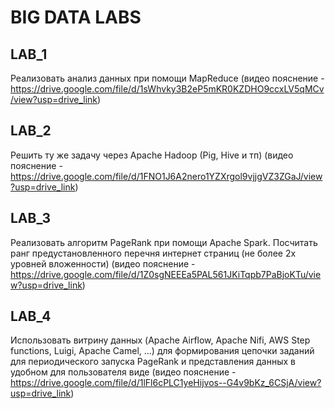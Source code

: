 # BIG DATA LABS

## LAB_1

Реализовать анализ данных при помощи MapReduce (видео пояснение - https://drive.google.com/file/d/1sWhvky3B2eP5mKR0KZDHO9ccxLV5qMCv/view?usp=drive_link)

## LAB_2

Решить ту же задачу через Apache Hadoop (Pig, Hive и тп) (видео пояснение - https://drive.google.com/file/d/1FNO1J6A2nero1YZXrgol9vjjgVZ3ZGaJ/view?usp=drive_link)

## LAB_3

Реализовать алгоритм PageRank при помощи Apache Spark. Посчитать ранг предустановленного перечня интернет страниц (не более 2х уровней вложенности) (видео пояснение - https://drive.google.com/file/d/1Z0sgNEEEa5PAL561JKiTqpb7PaBjoKTu/view?usp=drive_link)

## LAB_4

Использовать витрину данных (Apache Airflow, Apache Nifi, AWS Step functions, Luigi, Apache Camel, ...) для формирования цепочки заданий для периодического запуска PageRank и представления данных в удобном для пользователя виде (видео пояснение - https://drive.google.com/file/d/1lFl6cPLC1yeHijvos--G4v9bKz_6CSjA/view?usp=drive_link)
